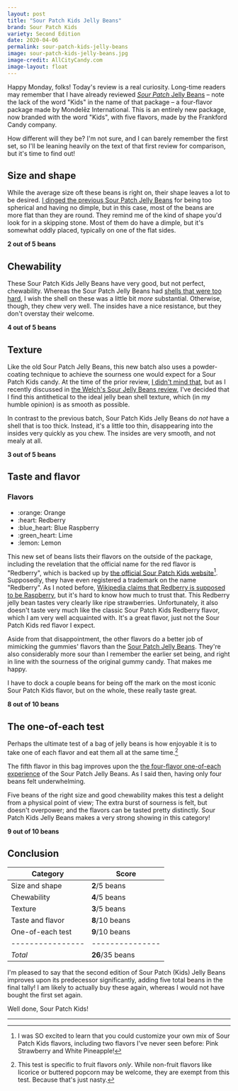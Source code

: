 ```yaml
---
layout: post
title: "Sour Patch Kids Jelly Beans"
brand: Sour Patch Kids
variety: Second Edition
date: 2020-04-06
permalink: sour-patch-kids-jelly-beans
image: sour-patch-kids-jelly-beans.jpg
image-credit: AllCityCandy.com
image-layout: float
---
```



Happy Monday, folks!
Today's review is a real curiosity.
Long-time readers may remember that I have already reviewed
[_Sour Patch_ Jelly Beans](/sour-patch-jelly-beans) –
note the lack of the word "Kids" in the name of that package –
a four-flavor package made by Mondelēz International.
This is an entirely new package, now branded with the word "Kids",
with five flavors, made by the Frankford Candy company.

How different will they be?
I'm not sure, and I can barely remember the first set,
so I'll be leaning heavily on the text of that first review for comparison,
but it's time to find out!


## Size and shape

While the average size oft these beans is right on,
their shape leaves a lot to be desired.
[I dinged the previous Sour Patch Jelly Beans](/sour-patch-jelly-beans#size-and-shape)
for being too spherical and having no dimple,
but in this case, most of the beans are more flat than they are round.
They remind me of the kind of shape you'd look for in a skipping stone.
Most of them do have a dimple, but it's somewhat oddly placed,
typically on one of the flat sides.

**2 out of 5 beans**


## Chewability

These Sour Patch Kids Jelly Beans have very good, but not perfect, chewability.
Whereas the Sour Patch Jelly Beans had
[shells that were too hard](/sour-patch-jelly-beans#chewability),
I wish the shell on these was a little bit _more_ substantial.
Otherwise, though, they chew very well.
The insides have a nice resistance, but they don't overstay their welcome.

**4 out of 5 beans**


## Texture

Like the old Sour Patch Jelly Beans,
this new batch also uses a powder-coating technique to achieve
the sourness one would expect for a Sour Patch Kids candy.
At the time of the prior review,
[I didn't mind that](/sour-patch-jelly-beans#texture),
but as I recently discussed in
[the Welch's Sour Jelly Beans review](/welchs-sour-jelly-beans#texture),
I've decided that I find this antithetical to
the ideal jelly bean shell texture,
which (in my humble opinion) is as smooth as possible.

In contrast to the previous batch,
Sour Patch Kids Jelly Beans do _not_ have a shell that is too thick.
Instead, it's a little too thin,
disappearing into the insides very quickly as you chew.
The insides are very smooth, and not mealy at all.

**3 out of 5 beans**


## Taste and flavor

<div class="inset">
    <h3>Flavors</h3>
    <ul class="emoji-list">
        <li>:orange: Orange</li>
        <li>:heart: Redberry</li>
        <li>:blue_heart: Blue Raspberry</li>
        <li>:green_heart: Lime</li>
        <li>:lemon: Lemon</li>
    </ul>
</div>

This new set of beans lists their flavors on the outside of the package,
including the revelation that the official name for the red flavor is
"Redberry", which is backed up by
[the official Sour Patch Kids website](https://sourpatchkids.com/custom-mix)[^1].
Supposedly, they have even registered a trademark on the name "Redberry".
As I noted before,
[Wikipedia claims that Redberry is supposed to be Raspberry](https://en.wikipedia.org/wiki/Sour_Patch_Kids),
but it's hard to know how much to trust that.
This Redberry jelly bean tastes very clearly like ripe strawberries.
Unfortunately, it also doesn't taste very much like the classic Sour Patch Kids
Redberry flavor, which I am very well acquainted with.
It's a great flavor, just not the Sour Patch Kids red flavor I expect.

Aside from that disappointment, the other flavors do a better job of
mimicking the gummies' flavors than the
[Sour Patch Jelly Beans](/sour-patch-jelly-beans#taste-and-flavor).
They're also considerably more sour than I remember the earlier set being,
and right in line with the sourness of the original gummy candy.
That makes me happy.

I have to dock a couple beans for being off the mark on the most iconic
Sour Patch Kids flavor, but on the whole, these really taste great.

**8 out of 10 beans**


## The one-of-each test

Perhaps the ultimate test of a bag of jelly beans is how enjoyable it is
to take one of each flavor and eat them all at the same time.[^2]

The fifth flavor in this bag improves upon the
[the four-flavor one-of-each experience](/sour-patch-jelly-beans#the-one-of-each-test)
of the Sour Patch Jelly Beans.
As I said then, having only four beans felt underwhelming.

Five beans of the right size and good chewability makes this test
a delight from a physical point of view;
The extra burst of sourness is felt, but doesn't overpower;
and the flavors can be tasted pretty distinctly.
Sour Patch Kids Jelly Beans makes a very strong showing in this category!

**9 out of 10 beans**


## Conclusion

Category         | Score
---------------- | ---------------
Size and shape   | **2**/5 beans
Chewability      | **4**/5 beans
Texture          | **3**/5 beans
Taste and flavor | **8**/10 beans
One-of-each test | **9**/10 beans
---------------- | ---------------
_Total_          | **26**/35 beans

I'm pleased to say that the second edition of Sour Patch (Kids) Jelly Beans
improves upon its predecessor significantly,
adding five total beans in the final tally!
I am likely to actually buy these again,
whereas I would not have bought the first set again.

Well done, Sour Patch Kids!


---

[^1]: I was SO excited to learn that you could customize your own mix of Sour Patch Kids flavors, including two flavors I've never seen before: Pink Strawberry and White Pineapple!

[^2]: This test is specific to fruit flavors _only_. While non-fruit flavors like licorice or buttered popcorn may be welcome, they are exempt from this test. Because that's just nasty.
